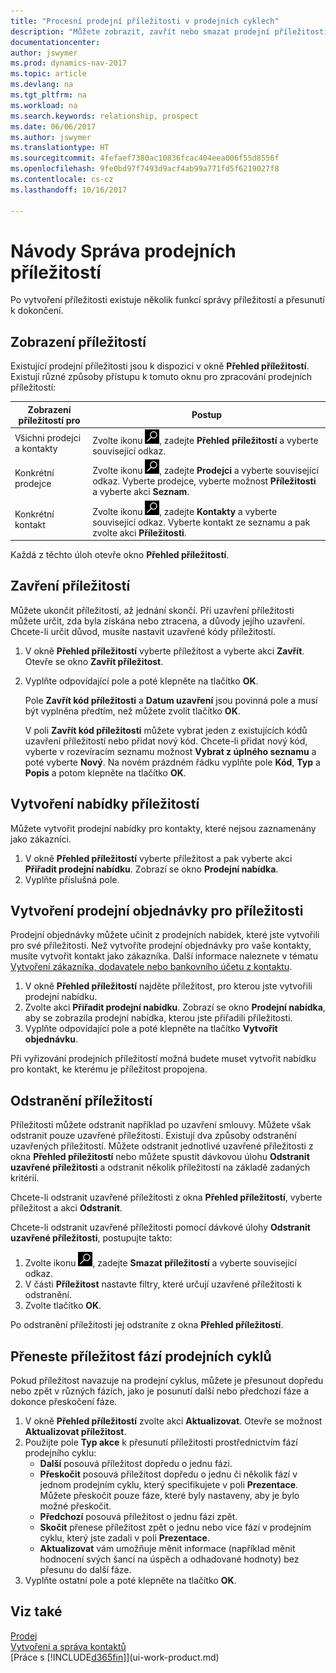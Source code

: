 ```yaml
---
title: "Procesní prodejní příležitosti v prodejních cyklech"
description: "Můžete zobrazit, zavřít nebo smazat prodejní příležitosti, ale také můžete vytvářet prodejní nabídky a objednávky pro příležitosti a posunout příležitost přes etapy prodejního cyklu."
documentationcenter: 
author: jswymer
ms.prod: dynamics-nav-2017
ms.topic: article
ms.devlang: na
ms.tgt_pltfrm: na
ms.workload: na
ms.search.keywords: relationship, prospect
ms.date: 06/06/2017
ms.author: jswymer
ms.translationtype: HT
ms.sourcegitcommit: 4fefaef7380ac10836fcac404eea006f55d8556f
ms.openlocfilehash: 9fe0bd97f7493d9acf4ab99a771fd5f6219027f8
ms.contentlocale: cs-cz
ms.lasthandoff: 10/16/2017

---
```

# <a name="how-to-process-sales-opportunities"></a>Návody Správa prodejních příležitostí
Po vytvoření příležitosti existuje několik funkcí správy příležitostí a přesunutí k dokončení.

## <a name="to-view-opportunities"></a>Zobrazení příležitostí
Existující prodejní příležitosti jsou k dispozici v okně **Přehled příležitostí**. Existují různé způsoby přístupu k tomuto oknu pro zpracování prodejních příležitostí:

| Zobrazení příležitostí pro | Postup |
| --- | --- |
| Všichni prodejci a kontakty |Zvolte ikonu ![Vyhledat stránku nebo sestavu](media/ui-search/search_small.png "Ikona Vyhledat stránku nebo sestavu"), zadejte **Přehled příležitostí** a vyberte související odkaz. |
| Konkrétní prodejce |Zvolte ikonu ![Vyhledat stránku nebo sestavu](media/ui-search/search_small.png "Ikona Vyhledat stránku nebo sestavu"), zadejte **Prodejci** a vyberte související odkaz. Vyberte prodejce, vyberte možnost **Příležitosti** a vyberte akci **Seznam**. |
| Konkrétní kontakt |Zvolte ikonu ![Vyhledat stránku nebo sestavu](media/ui-search/search_small.png "Ikona Vyhledat stránku nebo sestavu"), zadejte **Kontakty** a vyberte související odkaz. Vyberte kontakt ze seznamu a pak zvolte akci **Příležitosti**. |

Každá z těchto úloh otevře okno **Přehled příležitostí**.

## <a name="to-close-opportunities"></a>Zavření příležitostí
Můžete ukončit příležitosti, až jednání skončí. Při uzavření příležitosti můžete určit, zda byla získána nebo ztracena, a důvody jejího uzavření. Chcete-li určit důvod, musíte nastavit uzavřené kódy příležitostí.

1. V okně **Přehled příležitostí** vyberte příležitost a vyberte akci **Zavřít**. Otevře se okno **Zavřít příležitost**.
2. Vyplňte odpovídající pole a poté klepněte na tlačítko **OK**.

   Pole **Zavřít kód příležitosti** a **Datum uzavření** jsou povinná pole a musí být vyplněna předtím, než můžete zvolit tlačítko **OK**.

   V poli **Zavřít kód příležitosti** můžete vybrat jeden z existujících kódů uzavření příležitostí nebo přidat nový kód. Chcete-li přidat nový kód, vyberte v rozevíracím seznamu možnost **Vybrat z úplného seznamu** a poté vyberte **Nový**. Na novém prázdném řádku vyplňte pole **Kód**, **Typ** a **Popis** a potom klepněte na tlačítko **OK**.

## <a name="to-create-quotes-for-opportunities"></a>Vytvoření nabídky příležitostí
Můžete vytvořit prodejní nabídky pro kontakty, které nejsou zaznamenány jako zákazníci.

1. V okně **Přehled příležitostí** vyberte příležitost a pak vyberte akci **Přiřadit prodejní nabídku**. Zobrazí se okno **Prodejní nabídka**.
2. Vyplňte příslušná pole.

## <a name="to-create-sales-orders-for-opportunities"></a>Vytvoření prodejní objednávky pro příležitosti
Prodejní objednávky můžete učinit z prodejních nabídek, které jste vytvořili pro své příležitosti. Než vytvoříte prodejní objednávky pro vaše kontakty, musíte vytvořit kontakt jako zákazníka. Další informace naleznete v tématu [Vytvoření zákazníka, dodavatele nebo bankovního účetu z kontaktu](marketing-how-create-contacts-new-customers-vendors-bank-accounts.md).

1. V okně **Přehled příležitostí** najděte příležitost, pro kterou jste vytvořili prodejní nabídku.
2. Zvolte akci **Přiřadit prodejní nabídku**. Zobrazí se okno **Prodejní nabídka**, aby se zobrazila prodejní nabídka, kterou jste přiřadili příležitosti.
3. Vyplňte odpovídající pole a poté klepněte na tlačítko **Vytvořit objednávku**.

Při vyřizování prodejních příležitostí možná budete muset vytvořit nabídku pro kontakt, ke kterému je příležitost propojena.

## <a name="to-delete-opportunities"></a>Odstranění příležitostí
Příležitosti můžete odstranit například po uzavření smlouvy. Můžete však odstranit pouze uzavřené příležitosti. Existují dva způsoby odstranění uzavřených příležitostí. Můžete odstranit jednotlivé uzavřené příležitosti z okna **Přehled příležitostí** nebo můžete spustit dávkovou úlohu **Odstranit uzavřené příležitosti** a odstranit několik příležitostí na základě zadaných kritérií.

Chcete-li odstranit uzavřené příležitosti z okna **Přehled příležitostí**, vyberte příležitost a akci **Odstranit**.

Chcete-li odstranit uzavřené příležitosti pomocí dávkové úlohy **Odstranit uzavřené příležitosti**, postupujte takto:

1. Zvolte ikonu ![Vyhledat stránku nebo sestavu](media/ui-search/search_small.png "Ikona Vyhledat stránku nebo sestavu"), zadejte **Smazat příležitostí** a vyberte související odkaz.
2. V části **Příležitost** nastavte filtry, které určují uzavřené příležitosti k odstranění.
3. Zvolte tlačítko **OK**.

Po odstranění příležitosti jej odstraníte z okna **Přehled příležitostí**.

## <a name="to-move-an-opportunity-through-sales-cycle-stages"></a>Přeneste příležitost fází prodejních cyklů
Pokud příležitost navazuje na prodejní cyklus, můžete je přesunout dopředu nebo zpět v různých fázích, jako je posunutí další nebo předchozí fáze a dokonce přeskočení fáze.

1. V okně **Přehled příležitostí** zvolte akci **Aktualizovat**. Otevře se možnost **Aktualizovat příležitost**.
2. Použijte pole **Typ akce** k přesunutí příležitosti prostřednictvím fází prodejního cyklu:
   * **Další** posouvá příležitost dopředu o jednu fázi.
   * **Přeskočit** posouvá příležitost dopředu o jednu či několik fází v jednom prodejním cyklu, který specifikujete v poli **Prezentace**. Můžete přeskočit pouze fáze, které byly nastaveny, aby je bylo možné přeskočit.
   * **Předchozí** posouvá příležitost o jednu fázi zpět.
   * **Skočit** přenese příležitost zpět o jednu nebo více fází v prodejním cyklu, který jste zadali v poli **Prezentace**.
   * **Aktualizovat** vám umožňuje měnit informace (například měnit hodnocení svých šancí na úspěch a odhadované hodnoty) bez přesunu do další fáze.
3. Vyplňte ostatní pole a poté klepněte na tlačítko **OK**.

## <a name="see-also"></a>Viz také
[Prodej](sales-manage-sales.md)  
[Vytvoření a správa kontaktů](marketing-contacts.md)  
[Práce s [!INCLUDE[d365fin](includes/d365fin_md.md)]](ui-work-product.md)

